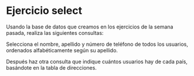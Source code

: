 # Ejercicio select

Usando la base de datos que creamos en los ejercicios de la semana pasada, realiza las siguientes consultas:

Selecciona el nombre, apellido y número de teléfono de todos los usuarios, ordenados alfabéticamente según su apellido.

Después haz otra consulta que indique cuántos usuarios hay de cada país, basándote en la tabla de direcciones.
